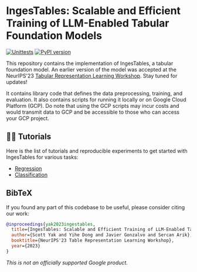 # IngesTables: Scalable and Efficient Training of LLM-Enabled Tabular Foundation Models

[![Unittests](https://github.com/google-research/ingestables/actions/workflows/pytest_and_autopublish.yml/badge.svg)](https://github.com/google-research/ingestables/actions/workflows/pytest_and_autopublish.yml)
[![PyPI version](https://badge.fury.io/py/ingestables.svg)](https://badge.fury.io/py/ingestables)

This repository contains the implementation of IngesTables, a tabular foundation
model. An earlier version of the model was accepted at the NeurIPS'23 [Tabular
Representation Learning Workshop](https://neurips.cc/virtual/2023/81311). Stay
tuned for updates!

It contains library code that defines the data preprocessing, training, and
evaluation. It also contains scripts for running it locally or on Google Cloud
Platform (GCP). Do note that using the GCP scripts may incur costs and would
transmit data to GCP and be accessible to those who can access your GCP project.

## 🧑‍🏫 Tutorials

Here is the list of tutorials and reproducible experiments to get started with
IngesTables for various tasks:

- [Regression]()
- [Classification]()

## BibTeX

If you found any part of this codebase to be useful, please consider citing our
work:

<!-- mdlint off(SNIPPET_INVALID_LANGUAGE) -->
```bibtex
@inproceedings{yak2023ingestables,
  title={IngesTables: Scalable and Efficient Training of LLM-Enabled Tabular Foundation Models},
  author={Scott Yak and Yihe Dong and Javier Gonzalvo and Sercan Arik},
  booktitle={NeurIPS'23 Table Representation Learning Workshop},
  year={2023}
}
```

*This is not an officially supported Google product.*
